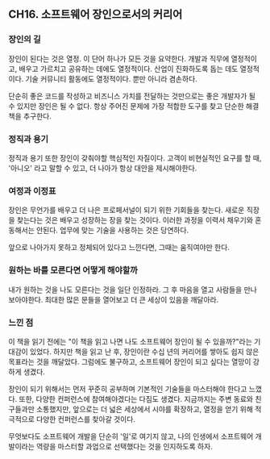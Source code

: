 ## CH16. 소프트웨어 장인으로서의 커리어
### 장인의 길
장인이 된다는 것은 열정. 이 단어 하나가 모든 것을 요약한다. 개발과 직무에 열정적이고, 배우고 가르치고 공유하는 데에도 열정적이다. 산업이 진화하도록 돕는 데도 열정적이다. 기술 커뮤니티 활동에도 열정적이다.  뿐만 아니라 겸손하다. 

단순히 좋은 코드를 작성하고 비즈니스 가치를 전달하는 것만으로는 좋은 개발자가 될 수 있지만 장인은 될 수 없다. 항상 주어진 문제에 가장 적합한 도구를 찾고 단순한 해결책을 추구한다. 

### 정직과 용기
정직과 용기 또한 장인이 갖춰야할 핵심적인 자질이다. 고객이 비현실적인 요구를 할 때, '아니오' 라고 말할 수 있고, 더 나아가 항상 대안을 제시해야한다. 

### 여정과 이정표
장인은 무언가를 배우고 더 나은 프로페서널이 되기 위한 기회들을 찾는다. 새로운 직장을 찾는다는 것은 배우고 성장하는 장을 찾는 것이다. 이러한 과정을 이력서 채우기와 혼동해서는 안된다. 업무에 맞는 기술을 사용하는 것은 당연하다.

앞으로 나아가지 못하고 정체되어 있다고 느낀다면, 그때는 움직여야만 한다.

### 원하는 바를 모른다면 어떻게 해야할까
내가 원하는 것을 나도 모른다는 것을 일단 인정하라. 그 후 마음을 열고 사람들을 만나보아야한다. 최대한 많은 문들을 열어보고 더 큰 세상이 있음을 깨달아라.

### 느낀 점 
이 책을 읽기 전에는 "이 책을 읽고 나면 나도 소프트웨어 장인이 될 수 있을까?"라는 기대감이 있었다. 하지만 책을 읽고 난 후, 장인이란 수십 년의 커리어를 쌓아도 쉽지 않은 목표라는 것을 깨달았다. 그럼에도 불구하고, 소프트웨어 장인이 되고 싶다는 열망이 강하게 생겼다.

장인이 되기 위해서는 먼저 꾸준히 공부하며 기본적인 기술들을 마스터해야 한다고 느꼈다. 또한, 다양한 컨퍼런스에 참여해야겠다는 다짐도 생겼다. 지금까지는 주변 동료와 친구들과만 소통했지만, 앞으로는 더 넓은 세상에서 시야를 확장하고, 열정을 얻기 위해 적극적으로 다양한 컨퍼런스를 찾아갈 것이다.

무엇보다도 소프트웨어 개발을 단순히 '일'로 여기지 않고, 나의 인생에서 소프트웨어 개발이라는 역량을 마스터할 과업으로 선택했다는 것을 인지하도록 하자.